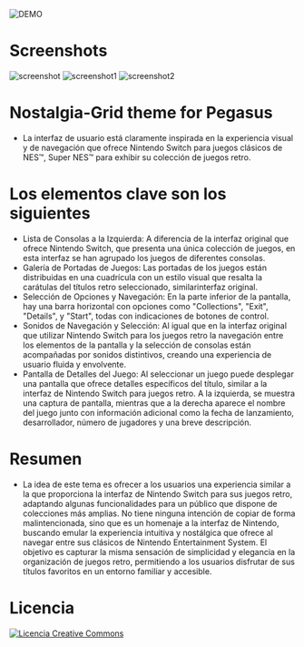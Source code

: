 ![DEMO](https://github.com/ZagonAb/Nostalgia-Grid/blob/b08d427d52e84fe503247dc6ccc95f86d0f53495/.meta/screenshots/DEMO.gif)

# Screenshots
![screenshot](https://github.com/user-attachments/assets/05901626-69f0-4d57-ad95-9e258005d991)
![screenshot1](https://github.com/user-attachments/assets/d854c9d3-dbac-4332-93cd-c6221a7d3085)
![screenshot2](https://github.com/user-attachments/assets/6bbfeb57-a7e3-466b-a700-7ac9a212252b)

# Nostalgia-Grid theme for Pegasus
- La interfaz de usuario está claramente inspirada en la experiencia visual y de navegación que ofrece Nintendo Switch para juegos clásicos de NES™, Super NES™ para exhibir su colección de juegos retro.

# Los elementos clave son los siguientes
- Lista de Consolas a la Izquierda: A diferencia de la interfaz original  que ofrece  Nintendo Switch, que presenta una única colección de juegos, en esta interfaz se han agrupado los juegos de diferentes consolas.
- Galería de Portadas de Juegos: Las portadas de los juegos están distribuidas en una cuadrícula con un estilo visual que resalta la carátulas del títulos retro seleccionado, similarinterfaz original.
- Selección de Opciones y Navegación: En la parte inferior de la pantalla, hay una barra horizontal con opciones como "Collections", "Exit", "Details", y "Start", todas con indicaciones de botones de control.
- Sonidos de Navegación y Selección: Al igual que en la interfaz original que utilizar Nintendo Switch para los juegos retro la navegación entre los elementos de la pantalla y la selección de consolas están acompañadas por sonidos distintivos, creando una experiencia de usuario fluida y envolvente.
- Pantalla de Detalles del Juego: Al seleccionar un juego puede desplegar una pantalla que ofrece detalles específicos del título, similar a la interfaz de Nintendo Switch para juegos retro. A la izquierda, se muestra una captura de pantalla, mientras que a la derecha aparece el nombre del juego junto con información adicional como la fecha de lanzamiento, desarrollador, número de jugadores y una breve descripción.

# Resumen
- La idea de este tema es ofrecer a los usuarios una experiencia similar a la que proporciona la interfaz de Nintendo Switch para sus juegos retro, adaptando algunas funcionalidades para un público que dispone de colecciones más amplias. No tiene ninguna intención de copiar de forma malintencionada, sino que es un homenaje a la interfaz de Nintendo, buscando emular la experiencia intuitiva y nostálgica que ofrece al navegar entre sus clásicos de Nintendo Entertainment System. El objetivo es capturar la misma sensación de simplicidad y elegancia en la organización de juegos retro, permitiendo a los usuarios disfrutar de sus títulos favoritos en un entorno familiar y accesible.

# Licencia
<a rel="license" href="http://creativecommons.org/licenses/by-nc-sa/4.0/"><img alt="Licencia Creative Commons" style="border-width:0" src="https://i.creativecommons.org/l/by-nc-sa/4.0/88x31.png" /></a><br /><a rel="license" href="http://creativecommons.org/licenses/by-nc-sa/4.0/"></a>
